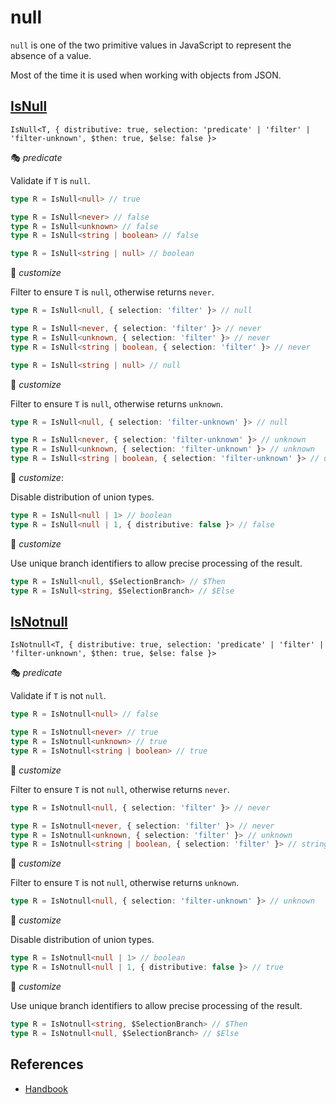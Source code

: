 # null

`null` is one of the two primitive values in JavaScript to represent the absence of a value.

Most of the time it is used when working with objects from JSON.

## [IsNull](./is_null.ts)

`IsNull<T, { distributive: true, selection: 'predicate' | 'filter' | 'filter-unknown', $then: true, $else: false }>`

🎭 *predicate*

Validate if `T` is `null`.

```ts
type R = IsNull<null> // true

type R = IsNull<never> // false
type R = IsNull<unknown> // false
type R = IsNull<string | boolean> // false

type R = IsNull<string | null> // boolean
```

🔢 *customize*

Filter to ensure `T` is `null`, otherwise returns `never`.

```ts
type R = IsNull<null, { selection: 'filter' }> // null

type R = IsNull<never, { selection: 'filter' }> // never
type R = IsNull<unknown, { selection: 'filter' }> // never
type R = IsNull<string | boolean, { selection: 'filter' }> // never

type R = IsNull<string | null> // null
```

🔢 *customize*

Filter to ensure `T` is `null`, otherwise returns `unknown`.

```ts
type R = IsNull<null, { selection: 'filter-unknown' }> // null

type R = IsNull<never, { selection: 'filter-unknown' }> // unknown
type R = IsNull<unknown, { selection: 'filter-unknown' }> // unknown
type R = IsNull<string | boolean, { selection: 'filter-unknown' }> // unknown
```

🔢 *customize*:

Disable distribution of union types.

```ts
type R = IsNull<null | 1> // boolean
type R = IsNull<null | 1, { distributive: false }> // false
```

🔢 *customize*

Use unique branch identifiers to allow precise processing of the result.

```ts
type R = IsNull<null, $SelectionBranch> // $Then
type R = IsNull<string, $SelectionBranch> // $Else
```

## [IsNotnull](./is_not_null.ts)

`IsNotnull<T, { distributive: true, selection: 'predicate' | 'filter' | 'filter-unknown', $then: true, $else: false }>`

🎭 *predicate*

Validate if `T` is not `null`.

```ts
type R = IsNotnull<null> // false

type R = IsNotnull<never> // true
type R = IsNotnull<unknown> // true
type R = IsNotnull<string | boolean> // true
```

🔢 *customize*

Filter to ensure `T` is not `null`, otherwise returns `never`.

```ts
type R = IsNotnull<null, { selection: 'filter' }> // never

type R = IsNotnull<never, { selection: 'filter' }> // never
type R = IsNotnull<unknown, { selection: 'filter' }> // unknown
type R = IsNotnull<string | boolean, { selection: 'filter' }> // string | boolean
```

🔢 *customize*

Filter to ensure `T` is not `null`, otherwise returns `unknown`.

```ts
type R = IsNotnull<null, { selection: 'filter-unknown' }> // unknown
```

🔢 *customize*

Disable distribution of union types.

```ts
type R = IsNotnull<null | 1> // boolean
type R = IsNotnull<null | 1, { distributive: false }> // true
```

🔢 *customize*

Use unique branch identifiers to allow precise processing of the result.

```ts
type R = IsNotnull<string, $SelectionBranch> // $Then
type R = IsNotnull<null, $SelectionBranch> // $Else
```

## References

- [Handbook]

[handbook]: https://www.typescriptlang.org/docs/handbook/2/everyday-types.html#null-and-null
